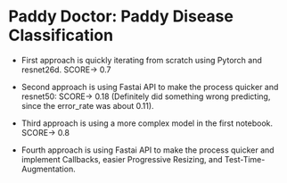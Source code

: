 # Paddy Doctor: Paddy Disease Classification

-    First approach is quickly iterating from scratch using Pytorch and resnet26d. SCORE-> 0.7 

-    Second approach is using Fastai API to make the process quicker and resnet50: SCORE-> 0.18 (Definitely did something wrong predicting, since the error_rate was about 0.11).

-    Third approach is using a more complex model in the first notebook. SCORE-> 0.8

-    Fourth approach is using Fastai API to make the process quicker and implement Callbacks, easier Progressive Resizing, and Test-Time-Augmentation.
